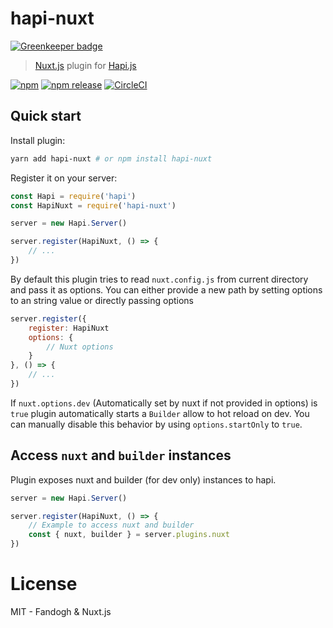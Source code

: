 # hapi-nuxt

[![Greenkeeper badge](https://badges.greenkeeper.io/nuxt-community/hapi-nuxt.svg)](https://greenkeeper.io/)

> [Nuxt.js](https://nuxtjs.org) plugin for [Hapi.js](https://hapijs.com/)

[![npm](https://img.shields.io/npm/dt/hapi-nuxt.svg?style=flat-square)](https://npmjs.com/package/hapi-nuxt)
[![npm release](https://img.shields.io/npm/v/hapi-nuxt/latest.svg?style=flat-square)](https://npmjs.com/package/hapi-nuxt)
[![CircleCI](https://img.shields.io/circleci/project/github/nuxt-community/hapi-nuxt.svg?style=flat-square)](https://circleci.com/gh/nuxt-community/hapi-nuxt)

## Quick start

Install plugin:

```bash
yarn add hapi-nuxt # or npm install hapi-nuxt
```

Register it on your server:

```js
const Hapi = require('hapi')
const HapiNuxt = require('hapi-nuxt')

server = new Hapi.Server()

server.register(HapiNuxt, () => {
    // ...
})
```

By default this plugin tries to read `nuxt.config.js` from current directory and pass it as options. 
You can either provide a new path by setting options to an string value or directly passing options

```js
server.register({
    register: HapiNuxt
    options: {
        // Nuxt options       
    }
}, () => {
    // ...
})
```

If `nuxt.options.dev` (Automatically set by nuxt if not provided in options) is `true` plugin automatically starts a `Builder` allow to hot reload on dev. You can manually disable this behavior by using `options.startOnly` to `true`.

## Access `nuxt` and `builder` instances

Plugin exposes nuxt and builder (for dev only) instances to hapi. 

```js
server = new Hapi.Server()

server.register(HapiNuxt, () => {
    // Example to access nuxt and builder
    const { nuxt, builder } = server.plugins.nuxt
})
```

# License

MIT - Fandogh & Nuxt.js